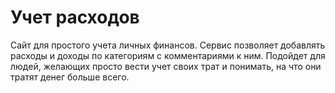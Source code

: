 # Учет расходов

Сайт для простого учета личных финансов. Сервис позволяет добавлять расходы и доходы по категориям с комментариями к ним. Подойдет для людей, желающих просто вести учет своих трат и понимать, на что они тратят денег больше всего.
